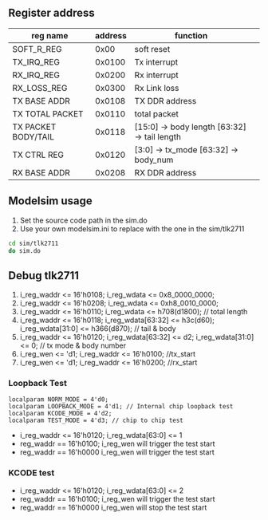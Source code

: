 ## Register address

|  reg name   | address  |function | |
|  ----  | ----  | --- | --- |
| SOFT_R_REG  | 0x00 | soft reset| |
| TX_IRQ_REG  | 0x0100 | Tx interrupt||
| RX_IRQ_REG  | 0x0200 | Rx interrupt||
| RX_LOSS_REG  | 0x0300 | Rx Link loss||
| TX BASE ADDR | 0x0108 | TX DDR address ||
| TX TOTAL PACKET  | 0x0110 | total packet ||
| TX PACKET BODY/TAIL  | 0x0118 | [15:0] -> body length [63:32] -> tail length||
| TX CTRL REG  | 0x0120 | [3:0] -> tx_mode [63:32] -> body_num ||
| RX BASE ADDR  | 0x0208 | RX DDR address ||

## Modelsim usage
1. Set the source code path in the sim.do
2. Use your own modelsim.ini to replace with the one in the sim/tlk2711
``` bash
cd sim/tlk2711
do sim.do
```
## Debug tlk2711

1. i_reg_waddr <= 16'h0108; i_reg_wdata <= 0x8_0000_0000;
2. i_reg_waddr <= 16'h0208; i_reg_wdata <= 0xh8_0010_0000;
3. i_reg_waddr <= 16'h0110; i_reg_wdata <= h708(d1800); // total length 
4. i_reg_waddr <= 16'h0118; i_reg_wdata[63:32] <= h3c(d60); i_reg_wdata[31:0]  <= h366(d870); // tail & body
5. i_reg_waddr <= 16'h0120; i_reg_wdata[63:32] <= d2; i_reg_wdata[31:0] <= 0; // tx mode & body number
6. i_reg_wen <= 'd1; i_reg_waddr <= 16'h0100; //tx_start
7. i_reg_wen <= 'd1; i_reg_waddr <= 16'h0200; //rx_start

### Loopback Test
    localparam NORM_MODE = 4'd0;
    localparam LOOPBACK_MODE = 4'd1; // Internal chip loopback test
    localparam KCODE_MODE = 4'd2;
    localparam TEST_MODE = 4'd3; // chip to chip test
- i_reg_waddr <= 16'h0120; i_reg_wdata[63:0] <= 1
- reg_waddr == 16'h0100; i_reg_wen will trigger the test start
- reg_waddr == 16'h0000 i_reg_wen will trigger the test start
### KCODE test
- i_reg_waddr <= 16'h0120; i_reg_wdata[63:0] <= 2
- reg_waddr == 16'h0100; i_reg_wen will trigger the test start
- reg_waddr == 16'h0000 i_reg_wen will stop the test start
